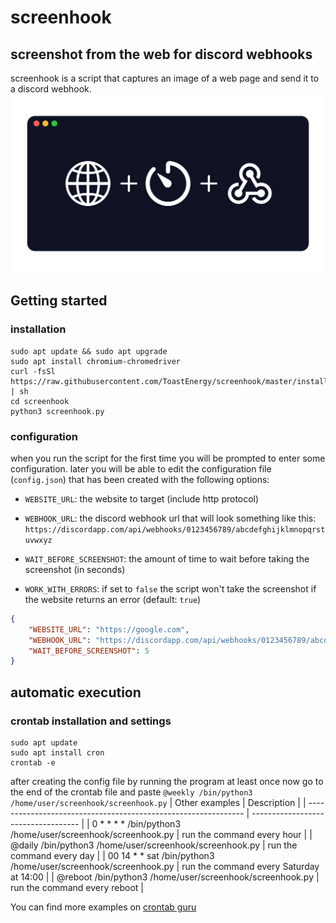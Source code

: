# screenhook
## screenshot from the web for discord webhooks
screenhook is a script that captures an image of a web page and send it to a discord webhook.
![Banner](https://github.com/ToastEnergy/screenhook/blob/master/banner.png)
## Getting started
### installation
```
sudo apt update && sudo apt upgrade
sudo apt install chromium-chromedriver
curl -fsSl https://raw.githubusercontent.com/ToastEnergy/screenhook/master/install.sh | sh
cd screenhook
python3 screenhook.py
```
### configuration
when you run the script for the first time you will be prompted to enter some configuration.
later you will be able to edit the configuration file (`config.json`) that has been created with the following options:
- `WEBSITE_URL`: the website to target (include http protocol)


- `WEBHOOK_URL`: the discord webhook url that will look something like this: `https://discordapp.com/api/webhooks/0123456789/abcdefghijklmnopqrstuvwxyz`

- `WAIT_BEFORE_SCREENSHOT`: the amount of time to wait before taking the screenshot (in seconds)

- `WORK_WITH_ERRORS`: if set to `false` the script won't take the screenshot if the website returns an error (default: `true`)

```json
{
    "WEBSITE_URL": "https://google.com",
    "WEBHOOK_URL": "https://discordapp.com/api/webhooks/0123456789/abcdefghijklmnopqrstuvwxyz",
    "WAIT_BEFORE_SCREENSHOT": 5
}
```
## automatic execution
### crontab installation and settings
```
sudo apt update
sudo apt install cron
crontab -e
```
after creating the config file by running the program at least once now go to the end of the crontab file and paste `@weekly /bin/python3 /home/user/screenhook/screenhook.py`
| Other examples                                                    | Description                         |
| -------------------------------------------------------------- | ----------------------------------- |
| 0 * * * * /bin/python3 /home/user/screenhook/screenhook.py | run the command every hour |
| @daily /bin/python3 /home/user/screenhook/screenhook.py | run the command every day |
| 00 14 * * sat /bin/python3 /home/user/screenhook/screenhook.py | run the command every Saturday at 14:00 |
| @reboot /bin/python3 /home/user/screenhook/screenhook.py | run the command every reboot |

You can find more examples on [crontab guru](https://crontab.guru/)
